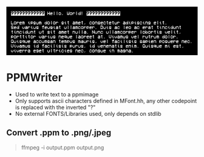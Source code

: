 ![Alt text](screenshot/output.png)
# PPMWriter
- Used to write text to a ppmimage
- Only supports ascii characters defined in MFont.hh, any other codepoint is replaced with the inverted "?"
- No external FONTS/Libraries used, only depends on stdlib
## Convert .ppm to .png/.jpeg
>ffmpeg -i output.ppm output.png
